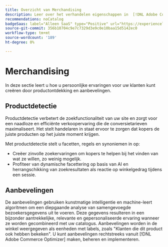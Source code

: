 ```yaml
---
title: Overzicht van Merchandising
description: Leer over het verhandelen eigenschappen in  [!DNL Adobe Commerce Optimizer].
recommendations: noCatalog
badgeSaas: label="Alleen SaaS" type="Positive" url="https://experienceleague.adobe.com/en/docs/commerce/user-guides/product-solutions" tooltip="Alleen van toepassing op Adobe Commerce as a Cloud Service- en Adobe Commerce Optimizer-projecten (door Adobe beheerde SaaS-infrastructuur)."
source-git-commit: 356b10704c9e7c7329d3e9c0e10baa15d5142ec0
workflow-type: tm+mt
source-wordcount: '189'
ht-degree: 0%

---
```


# Merchandising

In deze sectie leert u hoe u persoonlijke ervaringen voor uw klanten kunt creëren door productontdekking en aanbevelingen.

## Productdetectie

Productdetectie verbetert de zoekfunctionaliteit van uw site en zorgt voor een naadloze en efficiënte verkoopervaring die de conversietarieven maximaliseert. Het stelt handelaren in staat ervoor te zorgen dat kopers de juiste producten op het juiste moment krijgen.

Met productdetectie stelt u facetten, regels en synoniemen in op:

- Creëer zinvolle zoekervaringen om kopers te helpen bij het vinden van wat ze willen, zo weinig mogelijk.
- Profiteer van dynamische facettering op basis van AI en herrangschikking van zoekresultaten als reactie op winkelgedrag tijdens een sessie.

## Aanbevelingen

De aanbevelingen gebruiken kunstmatige intelligentie en machine-leert algoritmen om een diepgaande analyse van samengevoegde bezoekersgegevens uit te voeren. Deze gegevens resulteren in een bijzonder aantrekkelijke, relevante en gepersonaliseerde ervaring wanneer ze worden gecombineerd met uw catalogus. Aanbevelingen worden in de winkel weergegeven als eenheden met labels, zoals &quot;Klanten die dit product ook hebben bekeken&quot;. U kunt aanbevelingen rechtstreeks vanuit [!DNL Adobe Commerce Optimizer] maken, beheren en implementeren.
